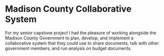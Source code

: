 # Madison County Collaborative System

For my senior capstone project I had the pleasure of working alongside the Madison County Government to plan, develop, and implement a collaborative system that they could use to share documents, talk with other government members, and run analysis on budget documents.

